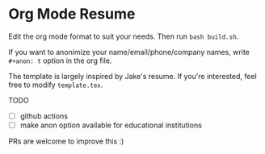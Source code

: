 # Org Mode Resume 

Edit the org mode format to suit your needs. Then run `bash build.sh`.

If you want to anonimize your name/email/phone/company names, write `#+anon: t` option in the org file.

The template is largely inspired by Jake's resume. If you're interested, feel free to modify `template.tex`.

TODO
- [ ] github actions
- [ ] make anon option available for educational institutions

PRs are welcome to improve this :) 
